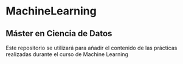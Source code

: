 # MachineLearning
## Máster en Ciencia de Datos
Este repositorio se utilizará para añadir el contenido de las prácticas realizadas durante el curso de Machine Learning